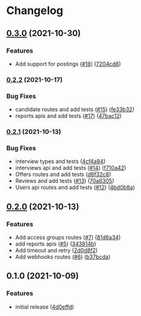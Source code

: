 # Changelog

## [0.3.0](https://www.github.com/davejcameron/smartrecruiters/compare/v0.2.2...v0.3.0) (2021-10-30)


### Features

* Add support for postings ([#18](https://www.github.com/davejcameron/smartrecruiters/issues/18)) ([7204cd8](https://www.github.com/davejcameron/smartrecruiters/commit/7204cd82fc681eb737f369d7391b9639df4808a0))

### [0.2.2](https://www.github.com/davejcameron/smartrecruiters/compare/v0.2.1...v0.2.2) (2021-10-17)


### Bug Fixes

* candidate routes and add tests ([#15](https://www.github.com/davejcameron/smartrecruiters/issues/15)) ([fe33b32](https://www.github.com/davejcameron/smartrecruiters/commit/fe33b32c4a1af521191ee976751102217a48cf5d))
* reports apis and add tests ([#17](https://www.github.com/davejcameron/smartrecruiters/issues/17)) ([47bac12](https://www.github.com/davejcameron/smartrecruiters/commit/47bac1240a1a4495e883afa7e26de1312c97ddda))

### [0.2.1](https://www.github.com/davejcameron/smartrecruiters/compare/v0.2.0...v0.2.1) (2021-10-13)


### Bug Fixes

* interview types and tests ([4cf4a84](https://www.github.com/davejcameron/smartrecruiters/commit/4cf4a848c2640d1a109938d3b720351a5dce0e2f))
* interviews api and add tests ([#14](https://www.github.com/davejcameron/smartrecruiters/issues/14)) ([f710a42](https://www.github.com/davejcameron/smartrecruiters/commit/f710a4289d692977b78bf2c21b1e07c829461739))
* Offers routes and add tests ([d6f32c8](https://www.github.com/davejcameron/smartrecruiters/commit/d6f32c8f2e865d5d129f72723c61571ba02d37cc))
* Reviews and add tests ([#13](https://www.github.com/davejcameron/smartrecruiters/issues/13)) ([70a6305](https://www.github.com/davejcameron/smartrecruiters/commit/70a63058ad41891b482359a7c7ba4b2bf587e1a0))
* Users api routes and add tests ([#12](https://www.github.com/davejcameron/smartrecruiters/issues/12)) ([4bd0b8a](https://www.github.com/davejcameron/smartrecruiters/commit/4bd0b8a627af542feade4f694f00eebd43ac08aa))

## [0.2.0](https://www.github.com/davejcameron/smartrecruiters/compare/v0.1.0...v0.2.0) (2021-10-13)


### Features

* Add access groups routes ([#7](https://www.github.com/davejcameron/smartrecruiters/issues/7)) ([81d6a34](https://www.github.com/davejcameron/smartrecruiters/commit/81d6a34e4466309f493f65aeeab6173d610b8dfb))
* add reports apis ([#5](https://www.github.com/davejcameron/smartrecruiters/issues/5)) ([343814b](https://www.github.com/davejcameron/smartrecruiters/commit/343814b8d1fd0d14c062030b958d67b307204c69))
* Add timeout and retry ([2d0d8f2](https://www.github.com/davejcameron/smartrecruiters/commit/2d0d8f23c57d522ea657e32b06b3da40a1822930))
* Add webhooks routes ([#6](https://www.github.com/davejcameron/smartrecruiters/issues/6)) ([b37bcda](https://www.github.com/davejcameron/smartrecruiters/commit/b37bcda13d43f96bf6ac4fac285dd87200b3a877))

## 0.1.0 (2021-10-09)


### Features

* initial release ([4d0effd](https://www.github.com/davejcameron/smartrecruiters/commit/4d0effd7e142dd74d6a8cfb9cd8b7af7a7bc116f))
